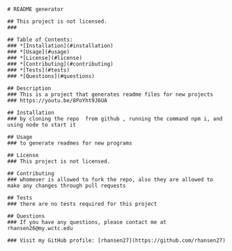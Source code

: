     # README generator

    ## This project is not licensed.
    ###

    ## Table of Contents:
    ### *[Installation](#installation)
    ### *[Usage](#usage)
    ### *[License](#license)
    ### *[Contributing](#contributing)
    ### *[Tests](#tests)
    ### *[Questions](#questions)

    ## Description
    ### This is a project that generates readme files for new projects
    ### https://youtu.be/8PoYht9J6UA

    ## Installation
    ### by cloning the repo  from github , running the command npm i, and using node to start it

    ## Usage
    ### to generate readmes for new programs

    ## License
    ### This project is not licensed.

    ## Contributing
    ### whomever is allowed to fork the repo, also they are allowed to make any changes through pull requests

    ## Tests
    ### there are no tests required for this project

    ## Questions
    ### If you have any questions, please contact me at rhansen26@my.wctc.edu

    ### Visit my GitHub profile: [rhansen27](https://github.com/rhansen27)
